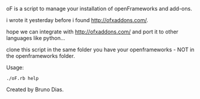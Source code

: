 oF is a script to manage your installation of openFrameworks and add-ons.

i wrote it yesterday before i found http://ofxaddons.com/.

hope we can integrate with http://ofxaddons.com/ and port it to other languages like python...


clone this script in the same folder you have your openframeworks - NOT in the openframeworks folder.


Usage:
	
	./oF.rb help

Created by Bruno Dias.